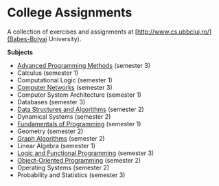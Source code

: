 # College Assignments

A collection of exercises and assignments at [http://www.cs.ubbcluj.ro/](Babes-Bolyai University).

**Subjects**
* [Advanced Programming Methods](/sem3/map/) (semester 3)
* Calculus (semester 1)
* Computational Logic (semester 1)
* [Computer Networks](/sem3/net/) (semester 3)
* Computer System Architecture (semester 1)
* Databases (semester 3)
* [Data Structures and Algorithms](/sem2/sda/project/) (semester 2)
* Dynamical Systems (semester 2)
* [Fundamentals of Programming](/sem1/fp/labs/) (semester 1)
* Geometry (semester 2)
* [Graph Algorithms](/sem2/ag/labs/) (semester 2)
* Linear Algebra (semester 1)
* [Logic and Functional Programming](/sem3/plf/) (semester 3)
* [Object-Oriented Programming](/sem2/oop/labs/) (semester 2)
* Operating Systems (semester 2)
* Probability and Statistics (semester 3)
